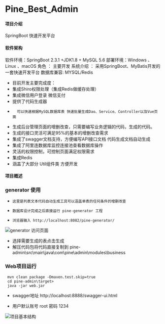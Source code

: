 # Pine_Best_Admin

#### 项目介绍
SpringBoot 快速开发平台

#### 软件架构
软件环境：SpringBoot 2.3.1 +JDK1.8 + MySQL 5.6 
部署环境：Windows 、Linux 、macOS
角色 ： 主要开发
系统介绍 ： 采用SpringBoot、MyBatis开发的一套快速开发平台
数据库兼容:  MYSQL/Redis

- 	目前开发主要完成度：
- 	集成Shiro权限处理（集成Redis做缓存处理）
- 	集成微信用户登录  微信支付
- 	提供了代码生成器 
-       可以快速根据MySQL数据库表 快速批量生成Dao、Service、Controller以及Vue页面
- 	生成后台管理页面的增删改查，只需要编写业务逻辑的代码，生成的代码。
- 	生成的接口灵活可满足95%的基本的增删改查需求 
- 	集成了swagger文档支持，方便编写API接口文档 代码生成文档自动生成
- 	集成了阿里连数据库监控连接池查看数据库操作
- 	灵活的权限控制，可控制页面满足权限需求  
- 	集成Redis
- 	涵盖了大部分 Util组件类 方便开发

#### 项目概述

###   generator 使用
-     这里是列表文本代码自动生成工具可以涵盖单表的任何条件的增删改查
-     数据库设计完成之后直接运行 pine-generator 工程
-     浏览器输入 http://localhost:8082/pine-generator/
![generator 访问页面](https://images.gitee.com/uploads/images/2019/0421/110348_334054ce_1583129.png "gemerator.png")
- 选择需要生成的表点击生成
- 解压代码包将代码直接复制到 pine-admin\src\main\java\com\pine\admin\modules\business

### Web项目运行

```
 mvn clean package -Dmaven.test.skip=true
 cd pine-admin\target>
 java -jar web.jar
```
- swagger地址 http://localhost:8888/swagger-ui.html

- 用户默认账号 root 密码 1234


![项目基本结构](https://images.gitee.com/uploads/images/2019/0421/110725_efcbc5b2_1583129.png "微信开发.png")
